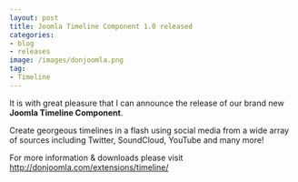 ```yaml
---
layout: post
title: Joomla Timeline Component 1.0 released
categories:
- blog
- releases
image: /images/donjoomla.png
tag:
- Timeline
---
```

It is with great pleasure that I can announce the release of our brand new **Joomla Timeline Component**.

Create georgeous timelines in a flash using social media from a wide array of sources including Twitter, SoundCloud, YouTube and many more!

For more information & downloads please visit <http://donjoomla.com/extensions/timeline/>

